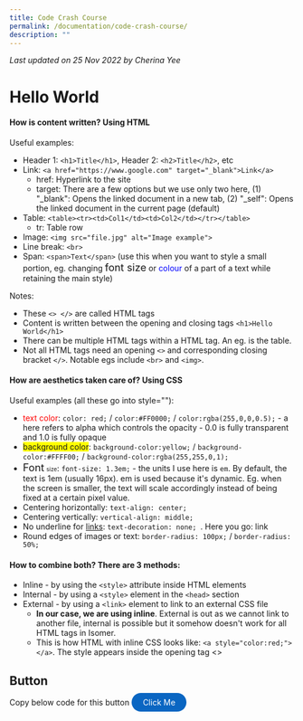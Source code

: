 ```yaml
---
title: Code Crash Course
permalink: /documentation/code-crash-course/
description: ""
---
```

*Last updated on 25 Nov 2022 by Cherina Yee*
# Hello World

#### How is content written? Using **HTML**
Useful examples:
  * Header 1: ```<h1>Title</h1>```, Header 2: ```<h2>Title</h2>```, etc
  * Link: ```<a href="https://www.google.com" target="_blank">Link</a>```
     * href: Hyperlink to the site
     * target: There are a few options but we use only two here, (1) "_blank": Opens the linked document in a new tab, (2) "_self": Opens the linked document in the current page (default)
  * Table: ```<table><tr><td>Col1</td><td>Col2</td></tr></table>```
    * tr: Table row 
  * Image: ```<img src="file.jpg" alt="Image example">```
  * Line break: ```<br>``` 
  * Span: ```<span>Text</span>``` (use this when you want to style a small portion,  eg. changing <span style="font-size:1.3em">font size</span> or <span style="color:blue;">colour</span> of a part of a text while retaining the main style)
  
Notes:
* These ```<> </>``` are called HTML tags
* Content is written between the opening and closing tags ```<h1>Hello World</h1>```
* There can be multiple HTML tags within a HTML tag. An eg. is the table. 
* Not all HTML tags need an opening ```<>``` and corresponding closing bracket ```</>```.  Notable egs include ```<br>``` and ```<img>```. 


#### How are aesthetics taken care of? Using **CSS**

Useful examples (all these go into style=""):
  * <span style="color:red;">text color</span>: ```color: red;``` / ```color:#FF0000;``` / ```color:rgba(255,0,0,0.5);``` - a here refers to alpha which controls the opacity - 0.0 is fully transparent and 1.0 is fully opaque
  * <span style="background-color:#FFFF00;">background color</span>: ```background-color:yellow;```  / ```background-color:#FFFF00;``` / ```background-color:rgba(255,255,0,1);``` 
  * <span style="font-size:1.3em">Font</span> <span style="font-size:0.7em">size</span>: ```font-size: 1.3em;``` - the units I use here is ```em```. By default, the text is 1em (usually 16px). em is used because it's dynamic. Eg. when the screen is smaller, the text will scale accordingly instead of being fixed at a certain pixel value.
  * Centering horizontally: ```text-align: center;```
  * Centering vertically: ```vertical-align: middle;```
  * No underline for <a href="https://ww.google.com" target="_blank">links</a>: ```text-decoration: none; ```. Here you go: <a href="https://ww.google.com" target="_blank" style="text-decoration: none; ">link</a>
  * Round edges of images or text: ```border-radius: 100px;``` / ```border-radius: 50%;```

#### How to combine both? There are 3 methods: 
* Inline - by using the ```<style>``` attribute inside HTML elements
* Internal - by using a ```<style>``` element in the ```<head>``` section
* External - by using a ```<link>``` element to link to an external CSS file
	* **In our case, we are using inline**. External is out as we cannot link to another file, internal is possible but it somehow doesn't work for all HTML tags in Isomer.
	* This is how HTML with inline CSS looks like: ```<a style="color:red;"></a>```. The style appears inside the opening tag <>


## Button
Copy below code for this button <a style="background-color: #0A66C2; color: white; text-decoration: none; border-radius: 100px; padding-left: 20px; padding-right: 20px; padding-top:8px; padding-bottom:8px" target="_blank" href="https://www.google.com">Click Me</a>